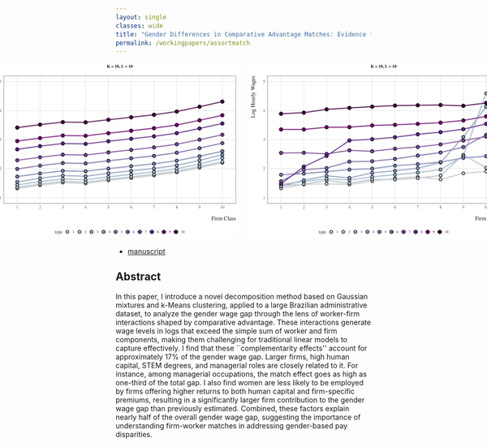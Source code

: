 ```yaml
---
layout: single
classes: wide
title: "Gender Differences in Comparative Advantage Matches: Evidence from Linked Employer-Employee Data"
permalink: /workingpapers/assortmatch
---
```

<div style="display: flex; justify-content: center; gap: 20px;">
  <img src="/assets/images/figure1.png" alt="Additive Separable Labor Market" width="500" />
  <img src="/assets/images/figure2.png" alt="Assortative Labor Market" width="500" />
</div>

- <a href="../files/JMP_SantAnna.pdf" target="_blank">manuscript</a>

## Abstract
In this paper, I introduce a novel decomposition method based on Gaussian mixtures and k-Means clustering, applied to a large Brazilian administrative dataset, to analyze the gender wage gap through the lens of worker-firm interactions shaped by comparative advantage. These interactions generate wage levels in logs that exceed the simple sum of worker and firm components, making them challenging for traditional linear models to capture effectively. I find that these ``complementarity effects'' account for approximately 17% of the gender wage gap. Larger firms, high human capital, STEM degrees, and managerial roles are closely related to it. For instance, among managerial occupations, the match effect goes as high as one-third of the total gap. I also find women are less likely to be employed by firms offering higher returns to both human capital and firm-specific premiums, resulting in a significantly larger firm contribution to the gender wage gap than previously estimated. Combined, these factors explain nearly half of the overall gender wage gap, suggesting the importance of understanding firm-worker matches in addressing gender-based pay disparities.
